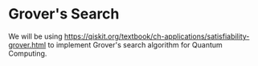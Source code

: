 # Grover's Search
We will be using https://qiskit.org/textbook/ch-applications/satisfiability-grover.html to implement Grover's search algorithm for Quantum Computing.
